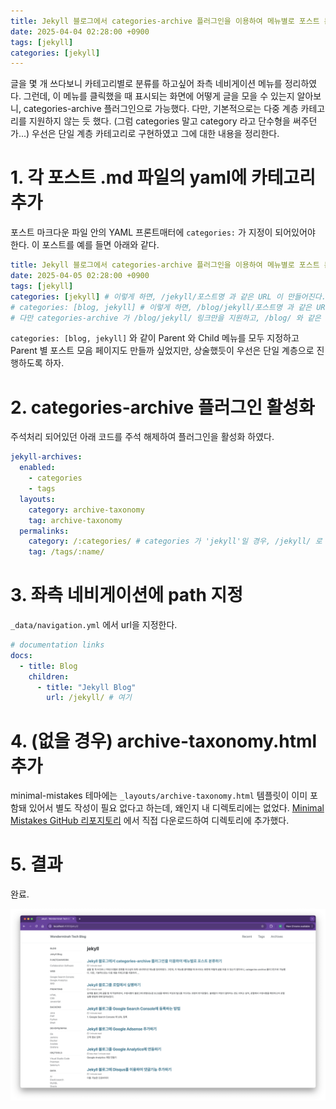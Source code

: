 ```yaml
---
title: Jekyll 블로그에서 categories-archive 플러그인을 이용하여 메뉴별로 포스트 분류하기
date: 2025-04-04 02:28:00 +0900
tags: [jekyll]
categories: [jekyll]
---
```


글을 몇 개 쓰다보니 카테고리별로 분류를 하고싶어 좌측 네비게이션 메뉴를 정리하였다.
그런데, 이 메뉴를 클릭했을 때 표시되는 화면에 어떻게 글을 모을 수 있는지 알아보니, categories-archive 플러그인으로 가능했다.
다만, 기본적으로는 다중 계층 카테고리를 지원하지 않는 듯 했다. (그럼 categories 말고 category 라고 단수형을 써주던가...)
우선은 단일 계층 카테고리로 구현하였고 그에 대한 내용을 정리한다.

# 1. 각 포스트 .md 파일의 yaml에 카테고리 추가

포스트 마크다운 파일 안의 YAML 프론트매터에 `categories:` 가 지정이 되어있어야 한다. 이 포스트를 예를 들면 아래와 같다.

```yaml
title: Jekyll 블로그에서 categories-archive 플러그인을 이용하여 메뉴별로 포스트 분류하기
date: 2025-04-05 02:28:00 +0900
tags: [jekyll]
categories: [jekyll] # 이렇게 하면, /jekyll/포스트명 과 같은 URL 이 만들어진다.
# categories: [blog, jekyll] # 이렇게 하면, /blog/jekyll/포스트명 과 같은 URL 이 만들어진다.
# 다만 categories-archive 가 /blog/jekyll/ 링크만을 지원하고, /blog/ 와 같은 상위 URL을 지원하지 않았다.
```

`categories: [blog, jekyll]` 와 같이 Parent 와 Child 메뉴를 모두 지정하고 Parent 별 포스트 모음 페이지도 만들까 싶었지만, 상술했듯이 우선은 단일 계층으로 진행하도록 하자.

# 2. categories-archive 플러그인 활성화

주석처리 되어있던 아래 코드를 주석 해제하여 플러그인을 활성화 하였다.

```yaml
jekyll-archives:
  enabled:
    - categories
    - tags
  layouts:
    category: archive-taxonomy
    tag: archive-taxonomy
  permalinks:
    category: /:categories/ # categories 가 'jekyll'일 경우, /jekyll/ 로 포스팅이 모이게 된다.
    tag: /tags/:name/
```

# 3. 좌측 네비게이션에 path 지정

`_data/navigation.yml` 에서 url을 지정한다.

```yaml
# documentation links
docs:
  - title: Blog
    children:
      - title: "Jekyll Blog"
        url: /jekyll/ # 여기
```

# 4. (없을 경우) archive-taxonomy.html 추가

minimal-mistakes 테마에는 `_layouts/archive-taxonomy.html` 템플릿이 이미 포함돼 있어서 별도 작성이 필요 없다고 하는데, 왜인지 내 디렉토리에는 없었다. [Minimal Mistakes GitHub 리포지토리](https://github.com/mmistakes/minimal-mistakes/blob/master/_layouts/archive-taxonomy.html) 에서 직접 다운로드하여 디렉토리에 추가했다.

# 5. 결과

완료.

![image-20250405021711934](/assets/img/image-20250405024739765.png)
